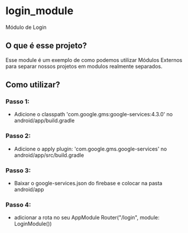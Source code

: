 # login_module
Módulo de Login

## O que é esse projeto?

Esse module é um exemplo de como podemos utilizar Módulos Externos para separar nossos projetos em modulos realmente separados.


## Como utilizar?

### Passo 1:   
- Adicione o  classpath 'com.google.gms:google-services:4.3.0' no android/app/build.gradle

### Passo 2:   
- Adicione o  apply plugin: 'com.google.gms.google-services' no android/app/src/build.gradle

### Passo 3:   
- Baixar o google-services.json do firebase e colocar na pasta android/app

### Passo 4:   
- adicionar a rota no seu AppModule  Router("/login", module: LoginModule())
